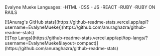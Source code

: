 Evalyne Mueke
Languages:
    -HTML
    -CSS
    - JS
    -REACT
    -RUBY
    -RUBY ON RAILS
    
<div>[![Anurag's GitHub stats](https://github-readme-stats.vercel.app/api?username=EvalyneMueke)](https://github.com/anuraghazra/github-readme-stats)    <div>                                                            
    [![Top Langs](https://github-readme-stats.vercel.app/api/top-langs/?username=EvalyneMueke&layout=compact)](https://github.com/anuraghazra/github-readme-stats)
